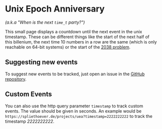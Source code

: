 # Unix Epoch Anniversary
_(a.k.a "When is the next `time_t` party?")_

This small page displays a countdown until the next event in the unix timestamp. These can be different things like the start of the next half of this billenium, the next time 10 numbers in a row are the same (which is only reachable on 64-bit systems) or the start of the [2038 problem](https://en.wikipedia.org/wiki/Year_2038_problem).

## Suggesting new events
To suggest new events to be tracked, just open an issue in the [GitHub repository](https://github.com/mspl13/unix-epoch-anniversary/issues).

## Custom Events
You can also use the http query parameter `timestamp` to track custom events. The value should be given in seconds. An example would be `https://spliethoever.de/projects/uea?timestamp=2222222222` to track the timestamp _2222222222_.
